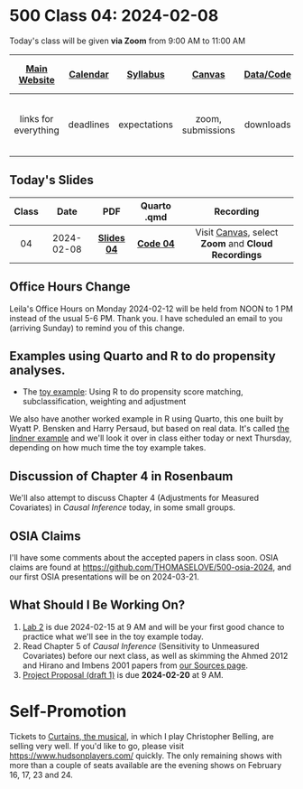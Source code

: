 # 500 Class 04: 2024-02-08

Today's class will be given **via Zoom** from 9:00 AM to 11:00 AM

[Main Website](https://thomaselove.github.io/500-2024/) | [Calendar](https://thomaselove.github.io/500-2024/calendar.html) | [Syllabus](https://thomaselove.github.io/500-syllabus-2024) | [Canvas](https://canvas.case.edu) | [Data/Code](https://github.com/THOMASELOVE/500-data) |  [Sources](https://github.com/THOMASELOVE/500-sources) | For help, email
:-----------: | :--------------: | :----------: | :---------: | :-------------: | :------: | :-----------: 
links for everything | deadlines | expectations | zoom, submissions | downloads | to read | `500-help` at `case` dot `edu`

## Today's Slides

Class | Date | PDF | Quarto .qmd | Recording
:---: | :--------: | :------: | :------: | :-------------:
04 | 2024-02-08 | **[Slides 04](https://github.com/THOMASELOVE/500-slides-2024/blob/main/500_slides04.pdf)** | **[Code 04](https://github.com/THOMASELOVE/500-slides-2024/blob/main/500_slides04.qmd)** | Visit [Canvas](https://canvas.case.edu/), select **Zoom** and **Cloud Recordings**

## Office Hours Change

Leila's Office Hours on Monday 2024-02-12 will be held from NOON to 1 PM instead of the usual 5-6 PM. Thank you. I have scheduled an email to you (arriving Sunday) to remind you of this change.

## Examples using Quarto and R to do propensity analyses.

- The [toy example](https://github.com/THOMASELOVE/500-data/tree/master/toy): Using R to do propensity score matching, subclassification, weighting and adjustment

We also have another worked example in R using Quarto, this one built by Wyatt P. Bensken and Harry Persaud, but based on real data. It's called [the lindner example](https://github.com/THOMASELOVE/500-data/tree/master/lindner) and we'll look it over in class either today or next Thursday, depending on how much time the toy example takes.

## Discussion of Chapter 4 in Rosenbaum

We'll also attempt to discuss Chapter 4 (Adjustments for Measured Covariates) in *Causal Inference* today, in some small groups.

## OSIA Claims

I'll have some comments about the accepted papers in class soon. OSIA claims are found at <https://github.com/THOMASELOVE/500-osia-2024>, and our first OSIA presentations will be on 2024-03-21.

## What Should I Be Working On?

1. [Lab 2](https://thomaselove.github.io/500-2024/lab2.html) is due 2024-02-15 at 9 AM and will be your first good chance to practice what we'll see in the toy example today.
2. Read Chapter 5 of *Causal Inference* (Sensitivity to Unmeasured Covariates) before our next class, as well as skimming the Ahmed 2012 and Hirano and Imbens 2001 papers from [our Sources page](https://github.com/THOMASELOVE/500-sources).
3. [Project Proposal (draft 1)](https://thomaselove.github.io/500-2024/proj500.html) is due **2024-02-20** at 9 AM.

# Self-Promotion

Tickets to [Curtains, the musical](https://www.hudsonplayers.com/now-playing), in which I play Christopher Belling, are selling very well. If you'd like to go, please visit <https://www.hudsonplayers.com/> quickly. The only remaining shows with more than a couple of seats available are the evening shows on February 16, 17, 23 and 24.

